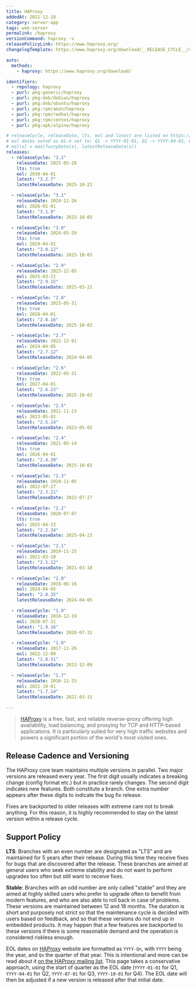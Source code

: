 ```yaml
---
title: HAProxy
addedAt: 2021-12-19
category: server-app
tags: web-server
permalink: /haproxy
versionCommand: haproxy -v
releasePolicyLink: https://www.haproxy.org/
changelogTemplate: https://www.haproxy.org/download/__RELEASE_CYCLE__/src/CHANGELOG

auto:
  methods:
    - haproxy: https://www.haproxy.org/download/

identifiers:
  - repology: haproxy
  - purl: pkg:generic/haproxy
  - purl: pkg:deb/debian/haproxy
  - purl: pkg:deb/ubuntu/haproxy
  - purl: pkg:rpm/amzn/haproxy
  - purl: pkg:rpm/redhat/haproxy
  - purl: pkg:rpm/centos/haproxy
  - purl: pkg:apk/alpine/haproxy

# releaseCycle, releaseDate, lts, eol and latest are listed on https://www.haproxy.org/
# eol dates noted as Q1-4 set to: Q1 -> YYYY-01-01, Q2 -> YYYY-04-01, Q3 -> YYYY-07-01, Q4 -> YYYY-10-01
# eol(x) = max(fuzzyDate(x), latestReleaseDate(x))
releases:
  - releaseCycle: "3.2"
    releaseDate: 2025-05-28
    lts: true
    eol: 2030-04-01
    latest: "3.2.7"
    latestReleaseDate: 2025-10-23

  - releaseCycle: "3.1"
    releaseDate: 2024-11-26
    eol: 2026-01-01
    latest: "3.1.9"
    latestReleaseDate: 2025-10-03

  - releaseCycle: "3.0"
    releaseDate: 2024-05-29
    lts: true
    eol: 2029-04-01
    latest: "3.0.12"
    latestReleaseDate: 2025-10-03

  - releaseCycle: "2.9"
    releaseDate: 2023-12-05
    eol: 2025-03-21
    latest: "2.9.15"
    latestReleaseDate: 2025-03-21

  - releaseCycle: "2.8"
    releaseDate: 2023-05-31
    lts: true
    eol: 2028-04-01
    latest: "2.8.16"
    latestReleaseDate: 2025-10-03

  - releaseCycle: "2.7"
    releaseDate: 2022-12-01
    eol: 2024-04-05
    latest: "2.7.12"
    latestReleaseDate: 2024-04-05

  - releaseCycle: "2.6"
    releaseDate: 2022-05-31
    lts: true
    eol: 2027-04-01
    latest: "2.6.23"
    latestReleaseDate: 2025-10-03

  - releaseCycle: "2.5"
    releaseDate: 2021-11-23
    eol: 2023-05-02
    latest: "2.5.14"
    latestReleaseDate: 2023-05-02

  - releaseCycle: "2.4"
    releaseDate: 2021-05-14
    lts: true
    eol: 2026-04-01
    latest: "2.4.30"
    latestReleaseDate: 2025-10-03

  - releaseCycle: "2.3"
    releaseDate: 2020-11-05
    eol: 2022-07-27
    latest: "2.3.21"
    latestReleaseDate: 2022-07-27

  - releaseCycle: "2.2"
    releaseDate: 2020-07-07
    lts: true
    eol: 2025-04-23
    latest: "2.2.34"
    latestReleaseDate: 2025-04-23

  - releaseCycle: "2.1"
    releaseDate: 2019-11-25
    eol: 2021-03-18
    latest: "2.1.12"
    latestReleaseDate: 2021-03-18

  - releaseCycle: "2.0"
    releaseDate: 2019-06-16
    eol: 2024-04-05
    latest: "2.0.35"
    latestReleaseDate: 2024-04-05

  - releaseCycle: "1.9"
    releaseDate: 2018-12-19
    eol: 2020-07-31
    latest: "1.9.16"
    latestReleaseDate: 2020-07-31

  - releaseCycle: "1.8"
    releaseDate: 2017-11-26
    eol: 2022-12-09
    latest: "1.8.31"
    latestReleaseDate: 2022-12-09

  - releaseCycle: "1.7"
    releaseDate: 2016-11-25
    eol: 2021-10-01
    latest: "1.7.14"
    latestReleaseDate: 2021-03-31

---
```


> [HAProxy](https://www.haproxy.org/) is a free, fast, and reliable reverse-proxy offering high
> availability, load balancing, and proxying for TCP and HTTP-based applications. It is particularly
> suited for very high traffic websites and powers a significant portion of the world's most visited
> ones.

## Release Cadence and Versioning

The HAProxy core team maintains multiple versions in parallel. Two major versions
are released every year. The first digit usually indicates a breaking change (config format etc.)
but in practice rarely changes. The second digit indicates new features. Both constitute a branch.
One extra number appears after these digits to indicate the bug fix release.

Fixes are backported to older releases with extreme care not to break anything. For this reason,
it is highly recommended to stay on the latest version within a release cycle.

## Support Policy

**LTS**: Branches with an even number are designated as "LTS" and are maintained for 5
years after their release. During this time they receive fixes for bugs that are discovered
after the release. These branches are aimed at general users who seek extreme stability and do not
want to perform upgrades too often but still want to receive fixes.

**Stable**: Branches with an odd number are only called "stable" and they are aimed at highly skilled users who
prefer to upgrade often to benefit from modern features, and who are also able to roll back in case
of problems. These versions are maintained between 12 and 18 months. The duration is short and
purposely not strict so that the maintenance cycle is decided with users based on feedback, and so
that these versions do not end up in embedded products. It may happen that a few features are
backported to these versions if there is some reasonable demand and the operation is considered
riskless enough.

EOL dates on [HAProxy](https://www.haproxy.org/) website are formatted as `YYYY-Qn`, with `YYYY`
being the year, and `Qn` the quarter of that year. This is intentional and more can be read about it
[on the HAProxy mailing list](https://www.mail-archive.com/haproxy@formilux.org/msg41669.html).
This page takes a conservative approach, using the start of quarter as the EOL date
(`YYYY-01-01` for Q1, `YYYY-04-01` for Q2, `YYYY-07-01` for Q3, `YYYY-10-01` for Q4). The EOL date
will then be adjusted if a new version is released after that initial date.
